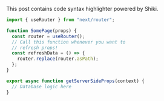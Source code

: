 <p className="lead">This post contains code syntax highlighter powered by Shiki.</p>

```ts title="examples/index.ts"
import { useRouter } from "next/router";

function SomePage(props) {
  const router = useRouter();
  // Call this function whenever you want to
  // refresh props!
  const refreshData = () => {
    router.replace(router.asPath);
  };
}

export async function getServerSideProps(context) {
  // Database logic here
}
```
